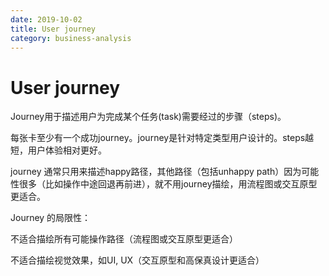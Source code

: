 ```yaml
---
date: 2019-10-02
title: User journey
category: business-analysis
---
```

# User journey

Journey用于描述用户为完成某个任务(task)需要经过的步骤（steps)。

每张卡至少有一个成功journey。journey是针对特定类型用户设计的。steps越短，用户体验相对更好。

journey 通常只用来描述happy路径，其他路径（包括unhappy path）因为可能性很多（比如操作中途回退再前进），就不用journey描绘，用流程图或交互原型更适合。

Journey 的局限性：

不适合描绘所有可能操作路径（流程图或交互原型更适合）

不适合描绘视觉效果，如UI, UX（交互原型和高保真设计更适合）
